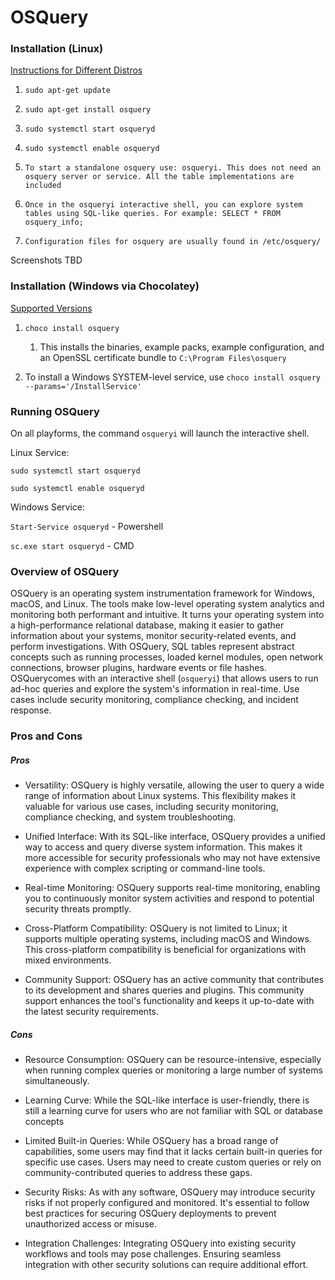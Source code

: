 # OSQuery

### Installation (Linux)

[Instructions for Different Distros](https://osquery.io/downloads/official/5.11.0)

1. `sudo apt-get update`

2. `sudo apt-get install osquery`

3. `sudo systemctl start osqueryd`

4. `sudo systemctl enable osqueryd`

5. `To start a standalone osquery use: osqueryi. This does not need an osquery server or service. All the table implementations are included`

6. `Once in the osqueryi interactive shell, you can explore system tables using SQL-like queries. For example: SELECT * FROM osquery_info;`

7. `Configuration files for osquery are usually found in /etc/osquery/`

Screenshots TBD



### Installation (Windows via Chocolatey)

[Supported Versions](https://chocolatey.org/packages/osquery/)

1. `choco install osquery`
   
   1. This installs the binaries, example packs, example configuration, and an OpenSSL certificate bundle to `C:\Program Files\osquery`

2. To install a Windows SYSTEM-level service, use `choco install osquery --params='/InstallService'`



### Running OSQuery

On all playforms, the command `osqueryi` will launch the interactive shell.



Linux Service:

`sudo systemctl start osqueryd`

`sudo systemctl enable osqueryd`



Windows Service:

`Start-Service osqueryd` - Powershell

`sc.exe start osqueryd` - CMD



### Overview of OSQuery

OSQuery is an operating system instrumentation framework for Windows, macOS, and Linux. The tools make low-level operating system analytics and monitoring both performant and intuitive. It turns your operating system into a high-performance relational database, making it easier to gather information about your systems, monitor security-related events, and perform investigations. With OSQuery, SQL tables represent abstract concepts such as running processes, loaded kernel modules, open network connections, browser plugins, hardware events or file hashes. OSQuerycomes with an interactive shell (`osqueryi`) that allows users to run ad-hoc queries and explore the system's information in real-time. Use cases include security monitoring, compliance checking, and incident response.



### Pros and Cons

##### Pros

- Versatility: OSQuery is highly versatile, allowing the user to query a wide range of information about Linux systems. This flexibility makes it valuable for various use cases, including security monitoring, compliance checking, and system troubleshooting.

- Unified Interface: With its SQL-like interface, OSQuery provides a unified way to access and query diverse system information. This makes it more accessible for security professionals who may not have extensive experience with complex scripting or command-line tools.

- Real-time Monitoring: OSQuery supports real-time monitoring, enabling you to continuously monitor system activities and respond to potential security threats promptly.

- Cross-Platform Compatibility: OSQuery is not limited to Linux; it supports multiple operating systems, including macOS and Windows. This cross-platform compatibility is beneficial for organizations with mixed environments.

- Community Support: OSQuery has an active community that contributes to its development and shares queries and plugins. This community support enhances the tool's functionality and keeps it up-to-date with the latest security requirements.



##### Cons

- Resource Consumption: OSQuery can be resource-intensive, especially when running complex queries or monitoring a large number of systems simultaneously.

- Learning Curve: While the SQL-like interface is user-friendly, there is still a learning curve for users who are not familiar with SQL or database concepts

- Limited Built-in Queries: While OSQuery has a broad range of capabilities, some users may find that it lacks certain built-in queries for specific use cases. Users may need to create custom queries or rely on community-contributed queries to address these gaps.

- Security Risks: As with any software, OSQuery may introduce security risks if not properly configured and monitored. It's essential to follow best practices for securing OSQuery deployments to prevent unauthorized access or misuse.

- Integration Challenges: Integrating OSQuery into existing security workflows and tools may pose challenges. Ensuring seamless integration with other security solutions can require additional effort.
